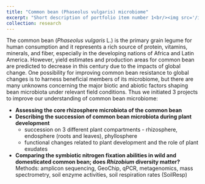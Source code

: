 ```yaml
---
title: "Common bean (Phaseolus vulgaris) microbiome"
excerpt: "Short description of portfolio item number 1<br/><img src='/images/500x300.png'>"
collection: research
---
```


The common bean (_Phaseolus vulgaris_ L.) is the primary grain legume for human consumption and it represents a rich source of protein, vitamins, minerals, and fiber, especially in the developing nations of Africa and Latin America. However, yield estimates and production areas for common bean are predicted to decrease in this century due to the impacts of global change. One possibility for improving common bean resistance to global changes is to harness beneficial members of its microbiome, but there are many unknowns concerning the major biotic and abiotic factors shaping bean microbiota under relevant field conditions. 
Thus we initiated 3 projects to improve our understanding of common bean microbiome:
* __Assessing the core rhizosphere microbiota of the common bean__
* __Describing the succession of common bean microbiota during plant development__ 
	* succession on 3 different plant compartments - rhizosphere, endosphere (roots and leaves), phyllosphere 
	* functional changes related to plant development and the role of plant exudates
* __Comparing the symbiotic nitrogen fixation abilities in wild and domesticated common bean; does _Rhizobium_ diversity matter?__
Methods: amplicon sequencing, GeoChip, qPCR, metagenomics, mass spectrometry, soil enzyme activities, soil respiration rates (SoilResp)
